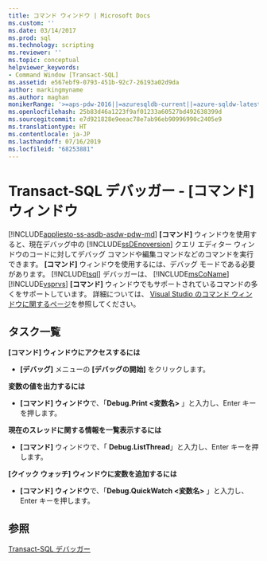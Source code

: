 ```yaml
---
title: コマンド ウィンドウ | Microsoft Docs
ms.custom: ''
ms.date: 03/14/2017
ms.prod: sql
ms.technology: scripting
ms.reviewer: ''
ms.topic: conceptual
helpviewer_keywords:
- Command Window [Transact-SQL]
ms.assetid: e567ebf9-0793-451b-92c7-26193a02d9da
author: markingmyname
ms.author: maghan
monikerRange: '>=aps-pdw-2016||=azuresqldb-current||=azure-sqldw-latest||>=sql-server-2016||=sqlallproducts-allversions||>=sql-server-linux-2017||=azuresqldb-mi-current'
ms.openlocfilehash: 25b83d46a1223f9af01233a60527bd492638399d
ms.sourcegitcommit: e7d921828e9eeac78e7ab96eb90996990c2405e9
ms.translationtype: HT
ms.contentlocale: ja-JP
ms.lasthandoff: 07/16/2019
ms.locfileid: "68253881"
---
```

# <a name="transact-sql-debugger---command-window"></a>Transact-SQL デバッガー - [コマンド] ウィンドウ
[!INCLUDE[appliesto-ss-asdb-asdw-pdw-md](../../includes/appliesto-ss-asdb-asdw-pdw-md.md)]
  **[コマンド]** ウィンドウを使用すると、現在デバッグ中の [!INCLUDE[ssDEnoversion](../../includes/ssdenoversion-md.md)] クエリ エディター ウィンドウのコードに対してデバッグ コマンドや編集コマンドなどのコマンドを実行できます。 **[コマンド]** ウィンドウを使用するには、デバッグ モードである必要があります。 [!INCLUDE[tsql](../../includes/tsql-md.md)] デバッガーは、 [!INCLUDE[msCoName](../../includes/msconame-md.md)] [!INCLUDE[vsprvs](../../includes/vsprvs-md.md)] **[コマンド]** ウィンドウでもサポートされているコマンドの多くをサポートしています。 詳細については、 [Visual Studio のコマンド ウィンドウに関するページ](https://go.microsoft.com/fwlink/?LinkId=112007)を参照してください。  
  
## <a name="task-list"></a>タスク一覧  
 **[コマンド] ウィンドウにアクセスするには**  
  
-   **[デバッグ]** メニューの **[デバッグの開始]** をクリックします。  
  
 **変数の値を出力するには**  
  
-   **[コマンド] ウィンドウ**で、「**Debug.Print \<変数名>** 」と入力し、Enter キーを押します。  
  
 **現在のスレッドに関する情報を一覧表示するには**  
  
-   **[コマンド]** ウィンドウで、「 **Debug.ListThread**」と入力し、Enter キーを押します。  
  
 **[クイック ウォッチ] ウィンドウに変数を追加するには**  
  
-   **[コマンド] ウィンドウ**で、「**Debug.QuickWatch \<変数名>** 」と入力し、Enter キーを押します。  
  
## <a name="see-also"></a>参照  
 [Transact-SQL デバッガー](../../relational-databases/scripting/transact-sql-debugger.md)  
